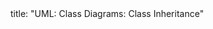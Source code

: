 <frontmatter>
title: "UML: Class Diagrams: Class Inheritance"
</frontmatter>

<include src="container-inPage-asFlat.md" boilerplate />